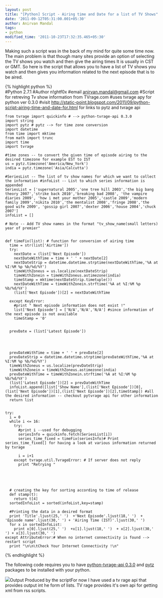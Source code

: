 ```yaml
---
layout: post
title: "[Python] Script - Airing time and Date for a list of TV Shows"
date: '2011-09-12T05:31:00.001+05:30'
author: Anirvan Mandal
tags:
- python
modified_time: '2011-10-23T17:32:35.465+05:30'
---
```


Making such a script was in the back of my mind for quite some time now. The main problem is that though many sites provide an option of selecting the TV shows you watch and then give the airing times It is usually in CST or GMT. So here is the script that allows you to have a list of TV shows you watch and then gives you information related to the next episode that is to be aired.


{% highlight python %}    
    #Python 2.7.1
    #Author n!ghtf0x
    #email anirvan.mandal@gmail.com
    #Script for retreving Tv show information from TVrage.com
    #uses tvrage apy for python ver 0.3.0
    #visit http://static-point.blogspot.com/2011/09/python-script-airing-time-and-date-for.html  for links to pytz and tvrage api
    
    from tvrage import quickinfo # --> python-tvrage-api 0.3.0 
    import string
    import pytz # pytz --> for time zone conversion
    import datetime
    from time import mktime
    from math import trunc
    import time
    import tvrage
    
    #time zones -- to convert the given time of episode airing to the desired timezone for example EST to IST
    us = pytz.timezone('America/New_York')
    india = pytz.timezone('Asia/Calcutta')
    
    #SeriesList -- The list of tv show names for which we want to collect the information #infoList -- List to which series information is appended
    SeriesList = ['supernatural 2005','one tree hill 2003','the big bang theory 2007','strike back 2010','breaking bad 2008', 'the vampire diaries 2009', 'how i met your mother 2005','castle 2009','modern family 2009','nikita 2010','the mentalist 2008','fringe 2008','the good wife 2009', 'gossip girl 2007','dexter 2006','house 2004','chuck 2007']  
    infoList = []
    
    # Note -- Add TV show names in the format "tv_show_name(small letters) year of premier"
    
    
    def timeFix(list): # function for conversion of airing time
      time = str(list['Airtime'])
      try:
        nextDate = (list['Next Episode'])
        nextDateWithTime = time + ' ' + nextDate[2]
        nextDateStrip = datetime.datetime.strptime(nextDateWithTime,'%A at %I:%M %p %b/%d/%Y')
        timeWithZoneus = us.localize(nextDateStrip)
        timeWithZonein = timeWithZoneus.astimezone(india)
        timeStamp = mktime(nextDateStrip.timetuple())
        nextDateWithTime = timeWithZonein.strftime('%A at %I:%M %p %b/%d/%Y')
        (list['Next Episode'])[2] = nextDateWithTime
    
      except KeyError:
        #print " Next episode information does not exist !" 
        list['Next Episode'] = ['N/A','N/A','N/A'] #since information of the next episode is not available
        timeStamp = '0'
    
    
      prevDate = (list['Latest Episode'])
    
    
    
    
      prevDateWithTime = time + ' ' + prevDate[2]
      prevDateStrip = datetime.datetime.strptime(prevDateWithTime,'%A at %I:%M %p %b/%d/%Y')
      timeWithZoneus = us.localize(prevDateStrip)
      timeWithZonein = timeWithZoneus.astimezone(india)
      prevDateWithTime = timeWithZonein.strftime('%A at %I:%M %p %b/%d/%Y')
      (list['Latest Episode'])[2] = prevDateWithTime
      infoList.append([list['Show Name'],(list['Next Episode'])[0],(list['Next Episode'])[1],(list['Next Episode'])[2],timeStamp]) #all the desired information -- checkout pytvrage api for other information
      return list
    
    
    try:
      i = 0
      while i <= 16:
        try:
          #print i --used for debugging
          seriesInfo = quickinfo.fetch(SeriesList[i])
          series_time_fixed = timeFix(seriesInfo)# Print series_time_fixed[] for having a look at various information returned by tvrage
    
          i = i+1
        except tvrage.util.TvrageError: # If server does not reply 
          print "Retrying " 
    
    
    
    
    
      # creating the key for sorting according to time of release  
      def stamp(t):
        return t[4]
      sortedInfoList = sorted(infoList,key=stamp)
    
      #Printing the data in a desired format
      print 'Title'.ljust(25,' ')  +'Next Episode'.ljust(18,' ')  + 'Episode name'.ljust(30,' ') + 'Airing Time (IST)'.ljust(30,' ') 
      for x in sortedInfoList:
        print x[0].ljust(25,' ')  +x[1].ljust(18,' ')  + x[2].ljust(30,' ') + x[3].ljust(30,' ')
    except AttributeError:# When no internet connectivity is found --> restart script
      print "\n\n\tCheck Your Internet Connectivity !\n"
    
{% endhighlight %}

The following code requires you to have [python-tvrage-api 0.3.0](http://pypi.python.org/pypi/python-tvrage/0.3.0) and [pytz](http://pytz.sourceforge.net/) packages to be installed with your python.

[![](http://3.bp.blogspot.com/-SynClBVYiWo/Tm1S7jk03uI/AAAAAAAAABU/mB1CG6UQPdw/s640/op.jpg)](http://3.bp.blogspot.com/-SynClBVYiWo/Tm1S7jk03uI/AAAAAAAAABU/mB1CG6UQPdw/s1600/op.jpg)Output Produced by the scriptFor now I have used a tv rage api that provides output int he form of lists. TV rage provides it's own api for getting xml from rss scripts. 
